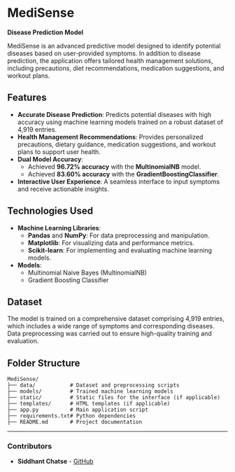 # MediSense
**Disease Prediction Model**

MediSense is an advanced predictive model designed to identify potential diseases based on user-provided symptoms. In addition to disease prediction, the application offers tailored health management solutions, including precautions, diet recommendations, medication suggestions, and workout plans.

## Features

- **Accurate Disease Prediction**: Predicts potential diseases with high accuracy using machine learning models trained on a robust dataset of 4,919 entries.
- **Health Management Recommendations**: Provides personalized precautions, dietary guidance, medication suggestions, and workout plans to support user health.
- **Dual Model Accuracy**:
  - Achieved **96.72% accuracy** with the **MultinomialNB** model.
  - Achieved **83.60% accuracy** with the **GradientBoostingClassifier**.
- **Interactive User Experience**: A seamless interface to input symptoms and receive actionable insights.

## Technologies Used

- **Machine Learning Libraries**:
  - **Pandas** and **NumPy**: For data preprocessing and manipulation.
  - **Matplotlib**: For visualizing data and performance metrics.
  - **Scikit-learn**: For implementing and evaluating machine learning models.
- **Models**:
  - Multinomial Naive Bayes (MultinomialNB)
  - Gradient Boosting Classifier


## Dataset

The model is trained on a comprehensive dataset comprising 4,919 entries, which includes a wide range of symptoms and corresponding diseases. Data preprocessing was carried out to ensure high-quality training and evaluation.

## Folder Structure
```
MediSense/
├── data/           # Dataset and preprocessing scripts
├── models/         # Trained machine learning models
├── static/         # Static files for the interface (if applicable)
├── templates/      # HTML templates (if applicable)
├── app.py          # Main application script
├── requirements.txt# Python dependencies
├── README.md       # Project documentation
```



---

### Contributors

- **Siddhant Chatse** - [GitHub](https://github.com/sid1309)

